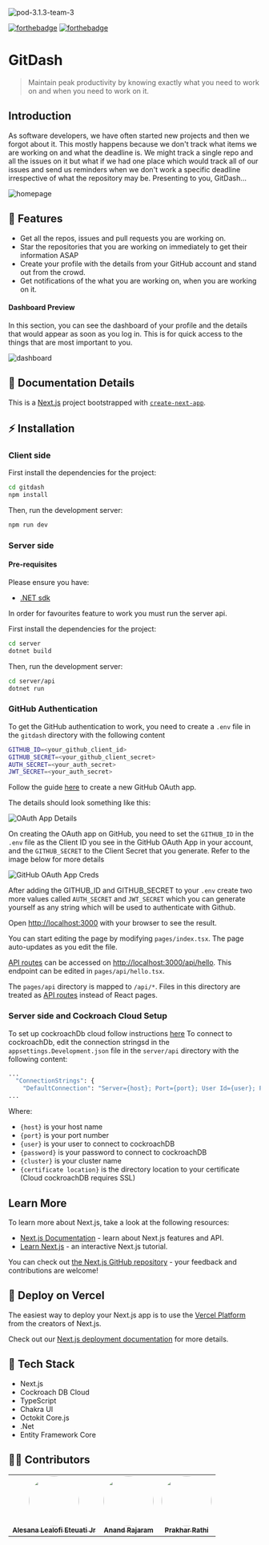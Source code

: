 
![pod-3.1.3-team-3](https://socialify.git.ci/MLH-Fellowship/pod-3.1.3-team-3/image?descriptionEditable=Maintain%20peak%20productivity%20by%20knowing%20exactly%20what%20you%20need%20to%20work%20on%20when%20you%20need%20to%20work%20on%20it.&font=Rokkitt&issues=1&language=1&owner=1&pattern=Brick%20Wall&pulls=1&stargazers=1&theme=Light)

[![forthebadge](https://forthebadge.com/images/badges/built-by-developers.svg)](https://forthebadge.com)
[![forthebadge](https://forthebadge.com/images/badges/made-with-javascript.svg)](https://forthebadge.com)
# GitDash 

> Maintain peak productivity by knowing exactly what you need to work on and when you need to work on it. 

## Introduction

As software developers, we have often started new projects and then we forgot about it. This mostly happens because we don't track what items we are working on and what the deadline is. We might track a single repo and all the issues on it but what if we had one place which would track all of our issues and send us reminders when we don't work a specific deadline irrespective of what the repository may be. Presenting to you, GitDash...

![homepage](images/homepage.PNG?raw=True)

## 🎯 Features 

- Get all the repos, issues and pull requests you are working on. 
- Star the repositories that you are working on immediately to get their information ASAP 
- Create your profile with the details from your GitHub account and stand out from the crowd. 
- Get notifications of the what you are working on, when you are working on it.

#### Dashboard Preview 

In this section, you can see the dashboard of your profile and the details that would appear as soon as you log in. This is for quick access to the things that are most important to you. 

![dashboard](images/dashboard.png?raw=True)

## 📖 Documentation Details

This is a [Next.js](https://nextjs.org/) project bootstrapped with [`create-next-app`](https://github.com/vercel/next.js/tree/canary/packages/create-next-app).

## ⚡ Installation
### Client side
First install the dependencies for the project:

```bash
cd gitdash
npm install
```

Then, run the development server:

```bash
npm run dev
```

### Server side
#### Pre-requisites
Please ensure you have:
- [.NET sdk](https://dotnet.microsoft.com/download)

In order for favourites feature to work you must run the server api.

First install the dependencies for the project:
```bash
cd server
dotnet build
```

Then, run the development server:
```bash
cd server/api
dotnet run
```

### GitHub Authentication

To get the GitHub authentication to work, you need to create a `.env` file in the `gitdash` directory with the following content

```bash
GITHUB_ID=<your_github_client_id>
GITHUB_SECRET=<your_github_client_secret>
AUTH_SECRET=<your_auth_secret>
JWT_SECRET=<your_auth_secret>
```

Follow the guide [here](https://docs.github.com/en/developers/apps/building-oauth-apps/creating-an-oauth-app) to create a new GitHub OAuth app.

The details should look something like this:

![OAuth App Details](images/githubAuth.png?raw=True)

On creating the OAuth app on GitHub, you need to set the `GITHUB_ID` in the `.env` file as the Client ID you see in the GitHub OAuth App in your account, and the `GITHUB_SECRET` to the Client Secret that you generate. Refer to the image below for more details

![GitHub OAuth App Creds](images/githubClient.png?raw=True)

After adding the GITHUB_ID and GITHUB_SECRET to your `.env` create two more values called `AUTH_SECRET` and `JWT_SECRET` which you can generate yourself as any 
string which will be used to authenticate with Github.

Open [http://localhost:3000](http://localhost:3000) with your browser to see the result.

You can start editing the page by modifying `pages/index.tsx`. The page auto-updates as you edit the file.

[API routes](https://nextjs.org/docs/api-routes/introduction) can be accessed on [http://localhost:3000/api/hello](http://localhost:3000/api/hello). This endpoint can be edited in `pages/api/hello.tsx`.

The `pages/api` directory is mapped to `/api/*`. Files in this directory are treated as [API routes](https://nextjs.org/docs/api-routes/introduction) instead of React pages.

### Server side and Cockroach Cloud Setup
To set up cockroachDb cloud follow instructions [here](https://www.cockroachlabs.com/get-started-cockroachdb/)
To connect to cockroachDb, edit the connection stringsd in the `appsettings.Development.json` file in the `server/api` directory with the following content:
```bash
...
  "ConnectionStrings": {
    "DefaultConnection": "Server={host}; Port={port}; User Id={user}; Password={password}; Database={cluster.database}; SSL Mode=Require; Root Certificate={certificate location}; Trust Server Certificate=true"
...
```
Where:
 - `{host}` is your host name 
 - `{port}` is your port number
 - `{user}` is your user to connect to cockroachDB 
 - `{password}` is your password to connect to cockroachDB 
 - `{cluster}` is your cluster name 
 - `{certificate location}` is the directory location to your certificate (Cloud cockroachDB requires SSL)


## Learn More

To learn more about Next.js, take a look at the following resources:

- [Next.js Documentation](https://nextjs.org/docs) - learn about Next.js features and API.
- [Learn Next.js](https://nextjs.org/learn) - an interactive Next.js tutorial.

You can check out [the Next.js GitHub repository](https://github.com/vercel/next.js/) - your feedback and contributions are welcome!

## :rocket: Deploy on Vercel

The easiest way to deploy your Next.js app is to use the [Vercel Platform](https://vercel.com/new?utm_medium=default-template&filter=next.js&utm_source=create-next-app&utm_campaign=create-next-app-readme) from the creators of Next.js.

Check out our [Next.js deployment documentation](https://nextjs.org/docs/deployment) for more details.

## :wrench: Tech Stack

- Next.js 
- Cockroach DB Cloud 
- TypeScript
- Chakra UI
- Octokit Core.js
- .Net
- Entity Framework Core
<!-- - Linode -->


<!-- ## Useful commands

Switch branches:
```
git checkout <branch-name>
```

Make new branch and switch to it:
```
git checkout -b <branch-name>
```

I'd recommend using the GitHub CLI for reviewing Pull Requests, making Pull Requests and making Issues.

Download it with Homebrew:
```
brew install gh
``` -->

## 👨‍💻 Contributors 

<table>
  <tr>
    <td align="center"><a href="https://github.com/Green-Ranger11"><img src="https://avatars.githubusercontent.com/u/39209557?v=4" width="100px;" alt="" style="border-radius:50%"/><br /><sub><b>Alesana Lealofi Eteuati Jr
</b></sub></a><br /></td>
    <td align="center"><a href="https://github.com/anandrajaram21"><img src="https://avatars.githubusercontent.com/u/48560219?v=4" width="100px;" alt="" style="border-radius:50%"/><br /><sub><b>Anand Rajaram</b></sub></a><br /></td>
    <td align="center"><a href="https://github.com/prakharrathi25"><img src="https://avatars.githubusercontent.com/u/38958532?v=4" width="100px;" alt="" style="border-radius:50%"/><br /><sub><b>Prakhar Rathi</b></sub></a><br /></td>
  </tr>
</table>
